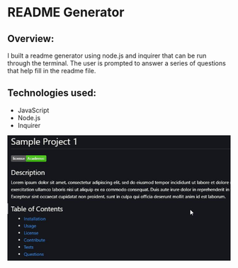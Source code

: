 # README Generator

## Overview: 

I built a readme generator using node.js and inquirer that can be run through the terminal. The user is prompted to answer a series of questions that help fill in the readme file. 

## Technologies used: 
  * JavaScript
  * Node.js
  * Inquirer

<a href="https://github.com/reinholz36/Professional-README-Generator">
<img src="./images/screenshot.jpg" alt="sample readme generated using the app">
</a>